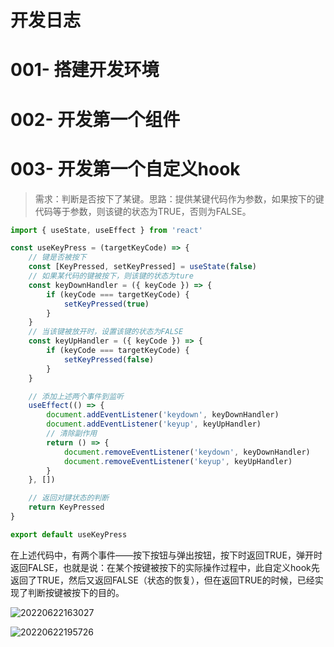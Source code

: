 
<h1>开发日志</h1>

# 001- 搭建开发环境


# 002- 开发第一个组件


# 003- 开发第一个自定义hook
> 需求：判断是否按下了某键。思路：提供某键代码作为参数，如果按下的键代码等于参数，则该键的状态为TRUE，否则为FALSE。

```js
import { useState, useEffect } from 'react'

const useKeyPress = (targetKeyCode) => {
	// 键是否被按下
	const [KeyPressed, setKeyPressed] = useState(false)
	// 如果某代码的键被按下，则该键的状态为ture
	const keyDownHandler = ({ keyCode }) => {
		if (keyCode === targetKeyCode) {
			setKeyPressed(true)
		}
	}
	// 当该键被放开时，设置该键的状态为FALSE
	const keyUpHandler = ({ keyCode }) => {
		if (keyCode === targetKeyCode) {
			setKeyPressed(false)
		}
	}

	// 添加上述两个事件到监听
	useEffect(() => {
		document.addEventListener('keydown', keyDownHandler)
		document.addEventListener('keyup', keyUpHandler)
		// 清除副作用
		return () => {
			document.removeEventListener('keydown', keyDownHandler)
			document.removeEventListener('keyup', keyUpHandler)
		}
	}, [])

	// 返回对键状态的判断
	return KeyPressed
}

export default useKeyPress

```

在上述代码中，有两个事件——按下按钮与弹出按钮，按下时返回TRUE，弹开时返回FALSE，也就是说：在某个按键被按下的实际操作过程中，此自定义hook先返回了TRUE，然后又返回FALSE（状态的恢复），但在返回TRUE的时候，已经实现了判断按键被按下的目的。

![20220622163027](http://cnd.qslawyer.work/vscode20220622163027.png)


![20220622195726](http://cnd.qslawyer.work/vscode20220622195726.png)

